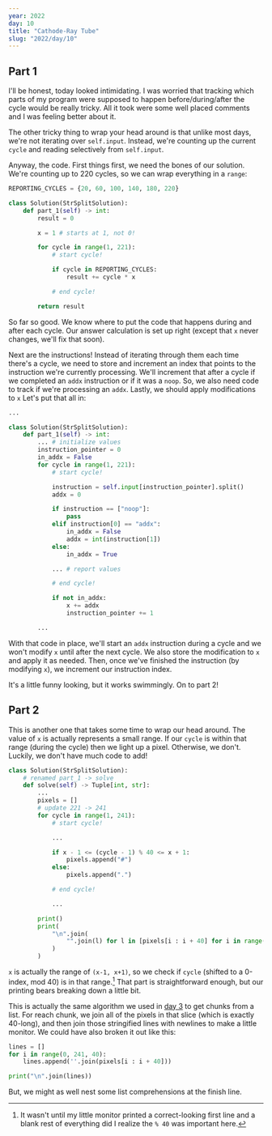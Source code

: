 ```yaml
---
year: 2022
day: 10
title: "Cathode-Ray Tube"
slug: "2022/day/10"
---
```


## Part 1

I'll be honest, today looked intimidating. I was worried that tracking which parts of my program were supposed to happen before/during/after the cycle would be really tricky. All it took were some well placed comments and I was feeling better about it.

The other tricky thing to wrap your head around is that unlike most days, we're not iterating over `self.input`. Instead, we're counting up the current `cycle` and reading selectively from `self.input`.

Anyway, the code. First things first, we need the bones of our solution. We're counting up to 220 cycles, so we can wrap everything in a `range`:

```py
REPORTING_CYCLES = {20, 60, 100, 140, 180, 220}

class Solution(StrSplitSolution):
    def part_1(self) -> int:
        result = 0

        x = 1 # starts at 1, not 0!

        for cycle in range(1, 221):
            # start cycle!

            if cycle in REPORTING_CYCLES:
                result += cycle * x

            # end cycle!

        return result
```

So far so good. We know where to put the code that happens during and after each cycle. Our answer calculation is set up right (except that `x` never changes, we'll fix that soon).

Next are the instructions! Instead of iterating through them each time there's a cycle, we need to store and increment an index that points to the instruction we're currently processing. We'll increment that after a cycle if we completed an `addx` instruction or if it was a `noop`. So, we also need code to track if we're processing an `addx`. Lastly, we should apply modifications to `x` Let's put that all in:

```py
...

class Solution(StrSplitSolution):
    def part_1(self) -> int:
        ... # initialize values
        instruction_pointer = 0
        in_addx = False
        for cycle in range(1, 221):
            # start cycle!

            instruction = self.input[instruction_pointer].split()
            addx = 0

            if instruction == ["noop"]:
                pass
            elif instruction[0] == "addx":
                in_addx = False
                addx = int(instruction[1])
            else:
                in_addx = True

            ... # report values

            # end cycle!

            if not in_addx:
                x += addx
                instruction_pointer += 1

        ...
```

With that code in place, we'll start an `addx` instruction during a cycle and we won't modify `x` until after the next cycle. We also store the modification to `x` and apply it as needed. Then, once we've finished the instruction (by modifying `x`), we increment our instruction index.

It's a little funny looking, but it works swimmingly. On to part 2!

## Part 2

This is another one that takes some time to wrap our head around. The value of `x` is actually represents a small range. If our `cycle` is within that range (during the cycle) then we light up a pixel. Otherwise, we don't. Luckily, we don't have much code to add!

```py
class Solution(StrSplitSolution):
    # renamed part_1 -> solve
    def solve(self) -> Tuple[int, str]:
        ...
        pixels = []
        # update 221 -> 241
        for cycle in range(1, 241):
            # start cycle!

            ...

            if x - 1 <= (cycle - 1) % 40 <= x + 1:
                pixels.append("#")
            else:
                pixels.append(".")

            # end cycle!

            ...

        print()
        print(
            "\n".join(
                "".join(l) for l in [pixels[i : i + 40] for i in range(0, 241, 40)]
            )
        )
```

`x` is actually the range of `(x-1, x+1)`, so we check if `cycle` (shifted to a 0-index, mod 40) is in that range.[^1] That part is straightforward enough, but our printing bears breaking down a little bit.

This is actually the same algorithm we used in [day 3](https://github.com/xavdid/advent-of-code/tree/main/solutions/2022/day_03#part-2) to get chunks from a list. For reach chunk, we join all of the pixels in that slice (which is exactly 40-long), and then join those stringified lines with newlines to make a little monitor. We could have also broken it out like this:

```py
lines = []
for i in range(0, 241, 40):
    lines.append(''.join(pixels[i : i + 40]))

print("\n".join(lines))
```

But, we might as well nest some list comprehensions at the finish line.

[^1]: It wasn't until my little monitor printed a correct-looking first line and a blank rest of everything did I realize the `% 40` was important here.
